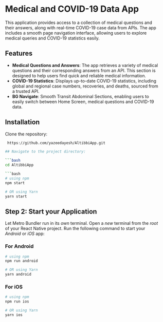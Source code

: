 # Medical and COVID-19 Data App

This application provides access to a collection of medical questions and their answers, along with real-time COVID-19 case data from APIs. The app includes a smooth page navigation interface, allowing users to explore medical queries and COVID-19 statistics easily.

## Features

- **Medical Questions and Answers**: The app retrieves a variety of medical questions and their corresponding answers from an API. This section is designed to help users find quick and reliable medical information.
- **COVID-19 Statistics**: Displays up-to-date COVID-19 statistics, including global and regional case numbers, recoveries, and deaths, sourced from a trusted API.
- **BG Navigate**: Smooth Transit Abdominal Sections, enabling users to easily switch between Home Screen, medical questions and COVID-19 data.

## Installation

Clone the repository:
   ```bash
    https://github.com/yazeedayesh/AltibbiApp.git

## Navigate to the project directory:

```bash
cd AltibbiApp

```bash
# using npm
npm start

# OR using Yarn
yarn start
```

## Step 2: Start your Application

Let Metro Bundler run in its _own_ terminal. Open a _new_ terminal from the _root_ of your React Native project. Run the following command to start your _Android_ or _iOS_ app:

### For Android

```bash
# using npm
npm run android

# OR using Yarn
yarn android
```

### For iOS

```bash
# using npm
npm run ios

# OR using Yarn
yarn ios
```
